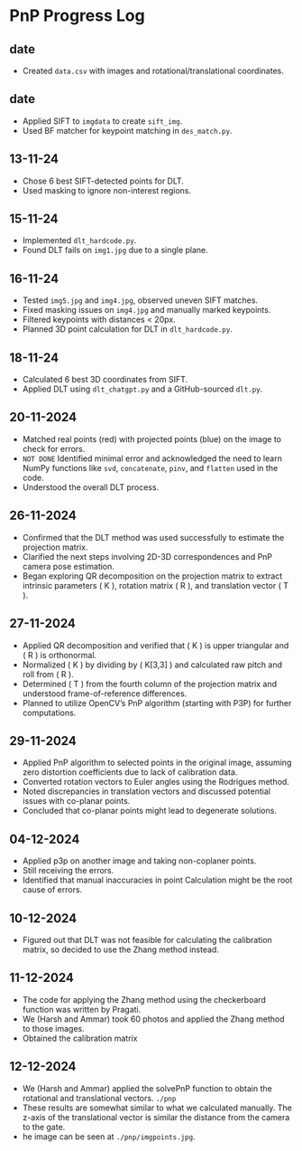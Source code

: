 # PnP Progress Log

## date
- Created `data.csv` with images and rotational/translational coordinates.

## date
- Applied SIFT to `imgdata` to create `sift_img`.
- Used BF matcher for keypoint matching in `des_match.py`.

## 13-11-24
- Chose 6 best SIFT-detected points for DLT.
- Used masking to ignore non-interest regions.

## 15-11-24
- Implemented `dlt_hardcode.py`.
- Found DLT fails on `img1.jpg` due to a single plane.

## 16-11-24
- Tested `img5.jpg` and `img4.jpg`, observed uneven SIFT matches.
- Fixed masking issues on `img4.jpg` and manually marked keypoints.
- Filtered keypoints with distances < 20px.
- Planned 3D point calculation for DLT in `dlt_hardcode.py`.

## 18-11-24
- Calculated 6 best 3D coordinates from SIFT.
- Applied DLT using `dlt_chatgpt.py` and a GitHub-sourced `dlt.py`.


## 20-11-2024
- Matched real points (red) with projected points (blue) on the image to check for errors.
- `NOT DONE` Identified minimal error and acknowledged the need to learn NumPy functions like `svd`, `concatenate`, `pinv`, and `flatten` used in the code.
- Understood the overall DLT process.

## 26-11-2024
- Confirmed that the DLT method was used successfully to estimate the projection matrix.
- Clarified the next steps involving 2D-3D correspondences and PnP camera pose estimation.
- Began exploring QR decomposition on the projection matrix to extract intrinsic parameters \( K \), rotation matrix \( R \), and translation vector \( T \).

## 27-11-2024
- Applied QR decomposition and verified that \( K \) is upper triangular and \( R \) is orthonormal.
- Normalized \( K \) by dividing by \( K[3,3] \) and calculated raw pitch and roll from \( R \).
- Determined \( T \) from the fourth column of the projection matrix and understood frame-of-reference differences.
- Planned to utilize OpenCV’s PnP algorithm (starting with P3P) for further computations.

## 29-11-2024
- Applied PnP algorithm to selected points in the original image, assuming zero distortion coefficients due to lack of calibration data.
- Converted rotation vectors to Euler angles using the Rodrigues method.
- Noted discrepancies in translation vectors and discussed potential issues with co-planar points.
- Concluded that co-planar points might lead to degenerate solutions.

## 04-12-2024
- Applied p3p on another image and taking non-coplaner points.
- Still receiving the errors.
- Identified that manual inaccuracies in point Calculation might be the root cause of errors.

## 10-12-2024
- Figured out that DLT was not feasible for calculating the calibration matrix, so decided to use the Zhang method instead.

## 11-12-2024
- The code for applying the Zhang method using the checkerboard function was written by Pragati.
- We (Harsh and Ammar) took 60 photos and applied the Zhang method to those images.
- Obtained the calibration matrix

## 12-12-2024
- We (Harsh and Ammar) applied the solvePnP function to obtain the rotational and translational vectors. `./pnp`
- These results are somewhat similar to what we calculated manually. The z-axis of the translational vector is similar the distance from the camera to the gate.
- he image can be seen at `./pnp/imgpoints.jpg`.
